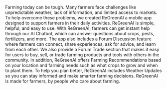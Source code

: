 Farming today can be tough. Many farmers face challenges like unpredictable weather, lack of information, and limited access to markets. To help overcome these problems, we created ReGreenAI a mobile app designed to support farmers in their daily activities. ReGreenAI is simple, helpful, and easy to use. With ReGreenAI, farmers can get instant help through our AI Chatbot, which can answer questions about crops, pests, fertilizers, and more. The app also includes a Forum Discussion feature where farmers can connect, share experiences, ask for advice, and learn from each other. We also provide a Forum Trade section that makes it easy for users to buy, sell, or trade farming products and tools with others in the community. In addition, ReGreenAI offers Farming Recommendations based on your location and farming needs such as what crops to grow and when to plant them. To help you plan better, ReGreenAI includes Weather Updates so you can stay informed and make smarter farming decisions. ReGreenAI is made for farmers, by people who care about farming.
